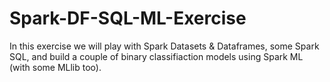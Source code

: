 # Spark-DF-SQL-ML-Exercise
In this exercise we will play with Spark Datasets & Dataframes, some Spark SQL, and build a couple of binary classifiaction models using Spark ML (with some MLlib too).
